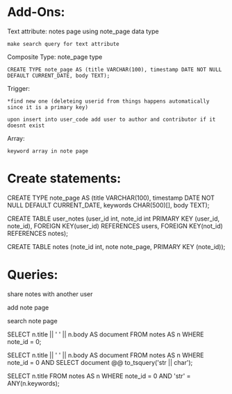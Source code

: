 

# Add-Ons:

Text attribute: notes page using note_page data type
  
    make search query for text attribute

Composite Type: note_page type
  
    CREATE TYPE note_page AS (title VARCHAR(100), timestamp DATE NOT NULL DEFAULT CURRENT_DATE, body TEXT);

Trigger:

    *find new one (deleteing userid from things happens automatically since it is a primary key)
  
    upon insert into user_code add user to author and contributor if it doesnt exist
  
Array:

    keyword array in note page
  




# Create statements:

CREATE TYPE note_page AS (title VARCHAR(100), timestamp DATE NOT NULL DEFAULT CURRENT_DATE, keywords CHAR(500)[], body TEXT);

CREATE TABLE user_notes (user_id int, note_id int PRIMARY KEY (user_id, note_id), FOREIGN KEY(user_id) REFERENCES users, FOREIGN KEY(not_id) REFERENCES notes);

CREATE TABLE notes (note_id int, note note_page, PRIMARY KEY (note_id));




# Queries:

  share notes with another user
  
  add note page
  
  search note page

  SELECT n.title || ' ' || n.body AS document FROM notes AS n WHERE note_id = 0;
  
  SELECT n.title || ' ' || n.body AS document FROM notes AS n WHERE note_id = 0 AND SELECT document @@ to_tsquery('str || char');
  
  SELECT n.title FROM notes AS n WHERE note_id = 0 AND 'str' = ANY(n.keywords);


